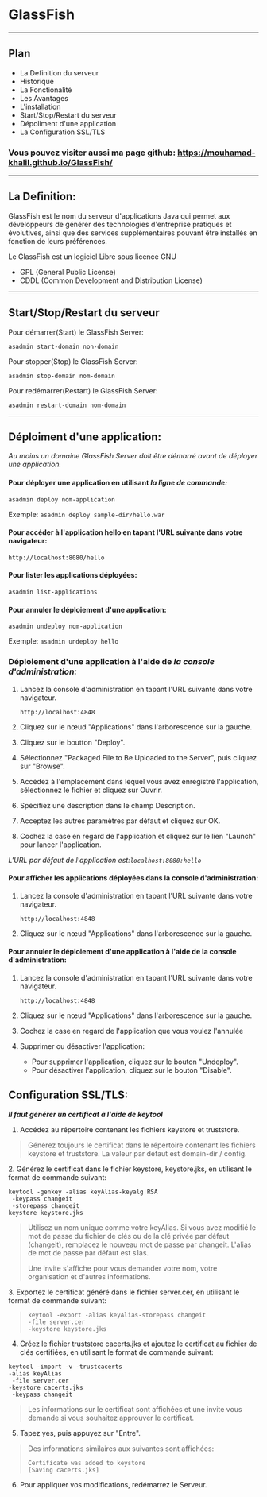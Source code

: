 [logo]: https://github.com/mouhamad-khalil/GlassFish/glassfish.png "GlassFish"

# GlassFish

___
## Plan
- La Definition du serveur 
- Historique
- La Fonctionalité
- Les Avantages
- L'installation
- Start/Stop/Restart du serveur
- Dépoliment d'une application 
- La Configuration SSL/TLS

### Vous pouvez visiter aussi ma page github: https://mouhamad-khalil.github.io/GlassFish/
___
## La Definition: 
GlassFish est le nom du serveur d'applications Java qui permet aux développeurs de générer des technologies d'entreprise pratiques et évolutives, ainsi que des services supplémentaires pouvant être installés en fonction de leurs préférences.

Le GlassFish est un logiciel Libre sous licence GNU 
  - GPL (General Public License) 
  - CDDL (Common Development and Distribution License)
  
___
## Start/Stop/Restart du serveur 
Pour démarrer(Start) le GlassFish Server:

```asadmin start-domain non-domain```

Pour stopper(Stop) le GlassFish Server: 

```asadmin stop-domain nom-domain```

Pour redémarrer(Restart) le GlassFish Server:

```asadmin restart-domain nom-domain```

___
## Déploiment d'une application:
*Au moins un domaine GlassFish Server doit être démarré avant de déployer une application.*

#### Pour déployer une application en utilisant *la ligne de commande:*

```asadmin deploy nom-application```

Exemple: ``asadmin deploy sample-dir/hello.war``

#### Pour accéder à l'application hello en tapant l'URL suivante dans votre navigateur:

``
http://localhost:8080/hello
``

#### Pour lister les applications déployées:

```asadmin list-applications```

#### Pour annuler le déploiement d'une application:

```asadmin undeploy nom-application```

Exemple: ```asadmin undeploy hello```

### Déploiement d'une application à l'aide de *la console d'administration:*

1. Lancez la console d'administration en tapant l'URL suivante dans votre navigateur.

   ``http://localhost:4848``
2. Cliquez sur le nœud "Applications" dans l'arborescence sur la gauche.
3. Cliquez sur le boutton "Deploy".
4. Sélectionnez "Packaged File to Be Uploaded to the Server", puis cliquez sur "Browse".
5. Accédez à l'emplacement dans lequel vous avez enregistré l'application, sélectionnez le fichier et cliquez sur Ouvrir.
6. Spécifiez une description dans le champ Description.
7. Acceptez les autres paramètres par défaut et cliquez sur OK.
8. Cochez la case en regard de l'application et cliquez sur le lien "Launch" pour lancer l'application.

  *L'URL par défaut de l'application est:``localhost:8080:hello``*

#### Pour afficher les applications déployées dans la console d'administration:
1. Lancez la console d'administration en tapant l'URL suivante dans votre navigateur.

   ``http://localhost:4848``
2. Cliquez sur le nœud "Applications" dans l'arborescence sur la gauche.

#### Pour annuler le déploiement d'une application à l'aide de la console d'administration:
1. Lancez la console d'administration en tapant l'URL suivante dans votre navigateur.

   ``http://localhost:4848``
2. Cliquez sur le nœud "Applications" dans l'arborescence sur la gauche.
3. Cochez la case en regard de l'application que vous voulez l'annulée 
4. Supprimer ou désactiver l'application:
    - Pour supprimer l'application, cliquez sur le bouton "Undeploy".
    - Pour désactiver l'application, cliquez sur le bouton "Disable".

## Configuration SSL/TLS:
***Il faut générer un certificat à l'aide de keytool***
1. Accédez au répertoire contenant les fichiers keystore et truststore.
<blockquote>
  Générez toujours le certificat dans le répertoire contenant les fichiers keystore et truststore. La valeur par défaut est domain-dir / config.
</blockquote>
2. Générez le certificat dans le fichier keystore, keystore.jks, en utilisant le format de commande suivant:

```
keytool -genkey -alias keyAlias-keyalg RSA
 -keypass changeit
 -storepass changeit
keystore keystore.jks
```
<blockquote>
  Utilisez un nom unique comme votre keyAlias. Si vous avez modifié le mot de passe du fichier de clés ou de la clé privée par    défaut (changeit), remplacez le nouveau mot de passe par changeit. L'alias de mot de passe par défaut est s1as.
  
  Une invite s'affiche pour vous demander votre nom, votre organisation et d'autres informations.
</blockquote>
3. Exportez le certificat généré dans le fichier server.cer, en utilisant le format de commande suivant:
<blockquote>
  
  ```
  keytool -export -alias keyAlias-storepass changeit
 -file server.cer
 -keystore keystore.jks
  ```
</blockquote>

4. Créez le fichier truststore cacerts.jks et ajoutez le certificat au fichier de clés certifiées, en utilisant le format de commande suivant:

``` 
keytool -import -v -trustcacerts
-alias keyAlias
 -file server.cer
-keystore cacerts.jks
 -keypass changeit
```

<blockquote>
  Les informations sur le certificat sont affichées et une invite vous demande si vous souhaitez approuver le certificat.
</blockquote>

5. Tapez yes, puis appuyez sur "Entre".

<blockquote>
Des informations similaires aux suivantes sont affichées:
  
  ```
  Certificate was added to keystore
[Saving cacerts.jks]
  ```
</blockquote>

6. Pour appliquer vos modifications, redémarrez le Serveur.
